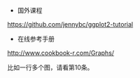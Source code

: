 + 国外课程

https://github.com/jennybc/ggplot2-tutorial

+ 在线参考手册

http://www.cookbook-r.com/Graphs/

比如一行多个图，请看第10条。
